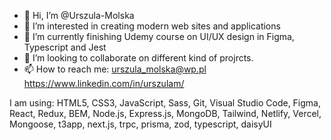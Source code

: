 - 👋 Hi, I’m @Urszula-Molska
- 👀 I’m interested in creating modern web sites and applications
- 🌱 I’m currently finishing Udemy course on  UI/UX design in Figma, Typescript and Jest
- 💞️ I’m looking to collaborate on different kind of projrcts.
- 📫 How to reach me:  urszula_molska@wp.pl
                       https://www.linkedin.com/in/urszulam/

I am using:
HTML5, CSS3, JavaScript, Sass, Git, Visual Studio Code, Figma, React, Redux, BEM, Node.js, Express.js, MongoDB, Tailwind, Netlify, Vercel, Mongoose, t3app, next.js, trpc, prisma, zod, typescript,  daisyUI


<!---
Urszula-Molska/Urszula-Molska is a ✨ special ✨ repository because its `README.md` (this file) appears on your GitHub profile.
You can click the Preview link to take a look at your changes.
--->
